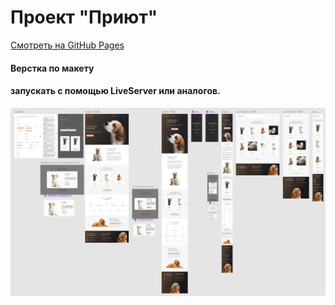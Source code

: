 # Проект "Приют"

[Смотреть на GitHub Pages ](https://mksfreelance.github.io/shelter/pages/pets/pets.html)

#### Верстка по макету

#### запускать с помощью LiveServer или аналогов.

![](./img/screenshot.png)
